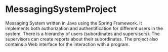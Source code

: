 # MessagingSystemProject
Messaging System written in Java using the Spring Framework. It implements both authorization and authentification for different users in the system. There is a hierarchy of users (subordinates and supervisors). The supervisors can create reports about their subordinates.
The project also contains a Web interface for the interaction with a program. 
